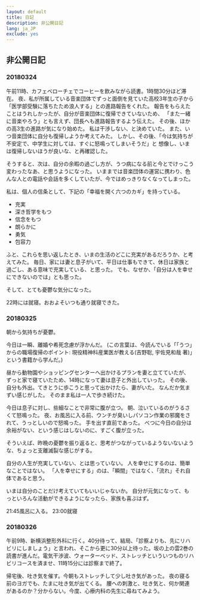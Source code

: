 ```yaml
---
layout: default
title: 日記
description: 非公開日記
lang: ja_JP
exclude: yes
---
```

## 非公開日記
### 20180324
午前11時、カフェベローチェでコーヒーを飲みながら読書。1時間30分ほど滞在。
夜、私が所属している音楽団体でずっと面倒を見ていた高校3年生の子から
「医学部受験に落ちたため浪人する」との進路報告をくれた。
報告をもらえたことはうれしかったが、自分が音楽団体に復帰できていないため、
「また一緒に音楽やろう」とも言えず、団長へも進路報告するよう伝えた。
その後、ほかの高3生の進路が気になり始めた。
私は干渉しない、と決めていた。
また、いつ音楽団体に自分も復帰しようか考えてみた。
しかし、その後、「今は気持ちが不安定で、中学生に対しては、すぐに怒鳴ってしまいそうだ」と
想像し、いまは復帰しないほうが良いな、と再確認した。

そうすると、次は、自分の余暇の過ごし方が、うつ病になる前と今とでけっこう変わったなあ、と思うようになった。
いままでは音楽団体の運営に携わり、色んな人との電話や会話を多くしていたが、今ではめっきりなくなってしまった。

私は、個人の信条として、下記の「幸福を開く六つのカギ」を持っている。
- 充実
- 深き哲学をもつ
- 信念をもつ
- 朗らかに
- 勇気
- 包容力

ふと、これらを思い返したとき、いまの生活のどこに充実があるだろうか、と考えてみた。
毎日、家には妻と息子がいて、平日は仕事もできて、休日は家族と過ごし、ある意味で充実している、と思った。
でも、なぜか、「自分は人を幸せにできないのでは」とも思った。

そして、とても憂鬱な気分になった。

22時には就寝。おおよそいつも通り就寝できた。


### 20180325
朝から気持ちが憂鬱。

今日は一瞬、離婚や希死念慮が浮かんだ。
(この言葉は、今読んでいる「「うつ」からの職場復帰のポイント: 現役精神科産業医が教える(吉野聡, 宇佐見和哉 著)」という書籍から学んだ。)

昼から動物園やショッピングセンターへ出かけるプランを妻と立てていたが、
ずっと家で寝ていたため、14時になって妻は息子と外出していった。
その後、自分も外出。てきとうに歩こうと思って出かけたら、妻がいた。
なんだか気まずい感じがした。
そのまま私は一人で歩き続けた。

今日は息子に対し、些細なことで非常に腹が立つ。
朝、泣いているのがうるさくて怒鳴った。
夜、お風呂に入る前、ウンチが臭いしパソコン作業の邪魔をされて、うっとしいので怒鳴った。
手を出す直前であった。
べつに今日の自分は余裕がない、という感じはしないのに、すごく腹が立った。

そういえば、昨晩の憂鬱を振り返ると、思考がつながっているようないないような、ちょっと支離滅裂な感じがする。

自分の人生が充実していない、とは思っていない。
人を幸せにするのは、簡単なことではない。
「人を幸せにする」のは、「瞬間」ではなく、「流れ」それ自体であると思う。

いまは自分のことだけ考えていてもいいじゃないか。
自分が元気になって、もっといろんな活動ができるようになったら、家族も喜ぶはず。

21:45風呂に入る。
23:00就寝

### 20180326
午前9時、新横浜整形外科に行く。40分待って、結局、「診察よりも、先にリハビリにしましょう」と言われ、そこから更に30分以上待った。坂の上の雲2巻の読書が進んだ。電気干渉波、ウォーターベッド、ストレッチといういつものリハビリコースを済ませ、11時15分には診察まで終了。

帰宅後、吐き気を催す。今朝もストレッチして少し吐き気があった。
夜の寝る前のヨガでも、たまに吐き気が出てくる。
腰への刺激と、吐き気と、何か関連があるのか？分からない。今度、心療内科の先生に尋ねてみよう。
